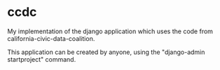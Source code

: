 # ccdc

My implementation of the django application which uses the code from california-civic-data-coalition.

This application can be created by anyone, using the "django-admin startproject" command. 
